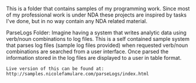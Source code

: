 This is a folder that contains samples of my programming work. 
Since most of my professional work is under NDA these projects are inspired by tasks I've done, but in no way contain any NDA related material.

ParseLogs Folder:
	Imagine having a system that writes analytic data using verb/noun combinations to log files.
	This is a self contained sample system that parses log files (sample log files provided) when requested verb/noun combinations are searched from a user interface.
	Once parsed the information stored in the log files are displayed to a user in table format.
	
	Live version of this can be found at: http://samples.nicolefamulare.com/parseLogs/index.html